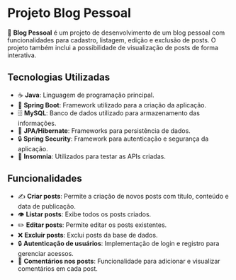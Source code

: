 # Projeto Blog Pessoal

📝 **Blog Pessoal** é um projeto de desenvolvimento de um blog pessoal com funcionalidades para cadastro, listagem, edição e exclusão de posts. O projeto também inclui a possibilidade de visualização de posts de forma interativa.

## Tecnologias Utilizadas

- ☕ **Java**: Linguagem de programação principal.
- 🚀 **Spring Boot**: Framework utilizado para a criação da aplicação.
- 🗄 **MySQL**: Banco de dados utilizado para armazenamento das informações.
- 🔄 **JPA/Hibernate**: Frameworks para persistência de dados.
- 🔒 **Spring Security**: Framework para autenticação e segurança da aplicação.
- 🧪 **Insomnia**: Utilizados para testar as APIs criadas.

## Funcionalidades

- ✍️ **Criar posts**: Permite a criação de novos posts com título, conteúdo e data de publicação.
- 👁 **Listar posts**: Exibe todos os posts criados.
- ✏️ **Editar posts**: Permite editar os posts existentes.
- ❌ **Excluir posts**: Exclui posts da base de dados.
- 🔒 **Autenticação de usuários**: Implementação de login e registro para gerenciar acessos.
- 📑 **Comentários nos posts**: Funcionalidade para adicionar e visualizar comentários em cada post.

